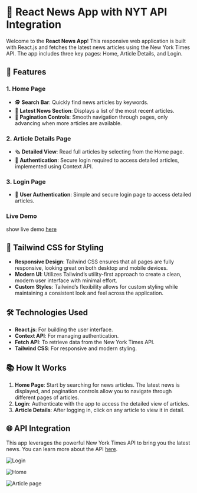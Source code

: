# 📰 React News App with NYT API Integration

Welcome to the **React News App**! This responsive web application is built with React.js and fetches the latest news articles using the New York Times API. The app includes three key pages: Home, Article Details, and Login.

## 🚀 Features

### 1. Home Page
- 🕵️ **Search Bar**: Quickly find news articles by keywords.
- 📰 **Latest News Section**: Displays a list of the most recent articles.
- 🔄 **Pagination Controls**: Smooth navigation through pages, only advancing when more articles are available.

### 2. Article Details Page
- 🗞️ **Detailed View**: Read full articles by selecting from the Home page.
- 🔐 **Authentication**: Secure login required to access detailed articles, implemented using Context API.

### 3. Login Page
- 🔑 **User Authentication**: Simple and secure login page to access detailed articles.

### Live Demo

show live demo [here](https://news-app-psi-wine.vercel.app/)

## 🎨 Tailwind CSS for Styling
- **Responsive Design**: Tailwind CSS ensures that all pages are fully responsive, looking great on both desktop and mobile devices.
- **Modern UI**: Utilizes Tailwind’s utility-first approach to create a clean, modern user interface with minimal effort.
- **Custom Styles**: Tailwind’s flexibility allows for custom styling while maintaining a consistent look and feel across the application.

## 🛠️ Technologies Used
- **React.js**: For building the user interface.
- **Context API**: For managing authentication.
- **Fetch API**: To retrieve data from the New York Times API.
- **Tailwind CSS**: For responsive and modern styling.

## 📚 How It Works
1. **Home Page**: Start by searching for news articles. The latest news is displayed, and pagination controls allow you to navigate through different pages of articles.
2. **Login**: Authenticate with the app to access the detailed view of articles.
3. **Article Details**: After logging in, click on any article to view it in detail.

## 🌐 API Integration
This app leverages the powerful New York Times API to bring you the latest news. You can learn more about the API [here](https://developer.nytimes.com/apis).

![Login](https://github.com/user-attachments/assets/377099d9-df7d-483a-9727-c9f054b133cf)

![Home](https://github.com/user-attachments/assets/310ca140-915a-4a4d-a609-4306d6d10d2b)

![Article page](https://github.com/user-attachments/assets/2c60c874-01a4-4ae2-b36a-a1d93fd05d4f)

